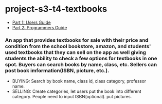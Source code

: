 # project-s3-t4-textbooks



- [Part 1: Users Guide](./users_guide.md)
- [Part 2: Programmers Guide](./programmers_guide.md)


### An app that provides textbooks for sale with their price and condition from the school bookstore, amazon, and students' used textbooks that they can sell on the app as well giving students the ability to check a few options for textbooks in one spot. Buyers can search books by name, class, etc. Sellers can post book imformation(ISBN, picture, etc.).

* BUYING: Search by book name, class id, class category, professor name.
* SELLING: Create categories, let users put the book into different category. People need to input ISBN(optional). put pictures.


